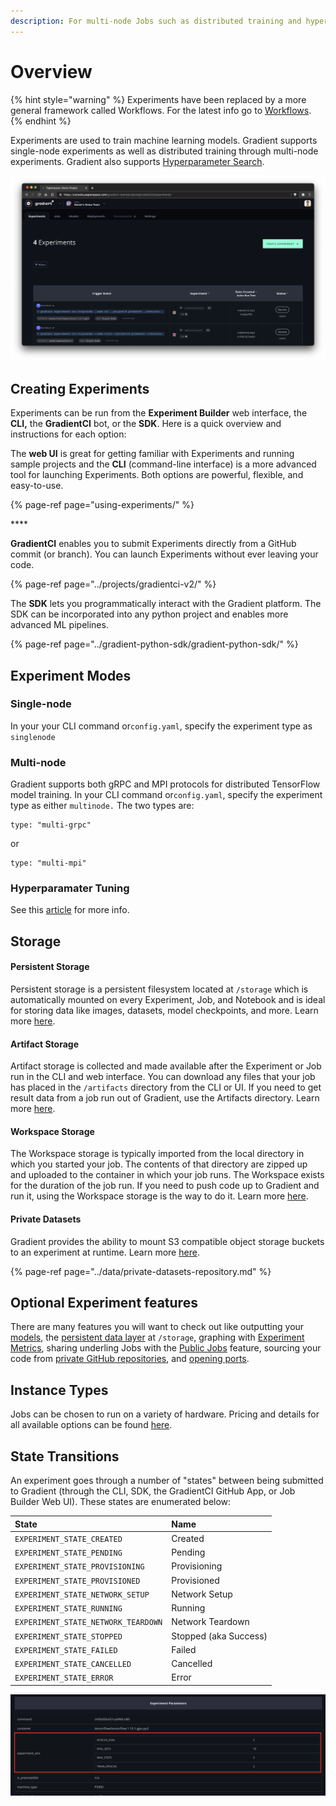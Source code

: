 ```yaml
---
description: For multi-node Jobs such as distributed training and hyperparameter tuning.
---
```


# Overview

{% hint style="warning" %}
Experiments have been replaced by a more general framework called Workflows. For the latest info go to [Workflows](https://docs.paperspace.com/gradient/explore-train-deploy/workflows).
{% endhint %}

Experiments are used to train machine learning models. Gradient supports single-node experiments as well as distributed training through multi-node experiments. Gradient also supports [Hyperparameter Search](using-experiments/hyperparameters.md).

![The Experiments view is available within each individual project](../.gitbook/assets/screen-shot-2021-01-18-at-9.50.00-pm.png)

## Creating Experiments

Experiments can be run from the **Experiment Builder** web interface, the **CLI,** the **GradientCI** bot, or the **SDK**. Here is a quick overview and instructions for each option:

The **web UI** is great for getting familiar with Experiments and running sample projects and the **CLI** \(command-line interface\) is a more advanced tool for launching Experiments. Both options are powerful, flexible, and easy-to-use.

{% page-ref page="using-experiments/" %}

\*\*\*\*

**GradientCI** enables you to submit Experiments directly from a GitHub commit \(or branch\). You can launch Experiments without ever leaving your code.

{% page-ref page="../projects/gradientci-v2/" %}

The **SDK** lets you programmatically interact with the Gradient platform. The SDK can be incorporated into any python project and enables more advanced ML pipelines.

{% page-ref page="../gradient-python-sdk/gradient-python-sdk/" %}

## Experiment Modes

### Single-node

In your your CLI command or`config.yaml`, specify the experiment type as `singlenode`

### Multi-node

Gradient supports both gRPC and MPI protocols for distributed TensorFlow model training. In your CLI command or`config.yaml`, specify the experiment type as either `multinode.` The two types are:

```text
type: "multi-grpc"
```

or

```text
type: "multi-mpi"
```

### Hyperparamater Tuning

See this [article](using-experiments/hyperparameters.md) for more info.

## Storage

#### Persistent Storage

Persistent storage is a persistent filesystem located at `/storage` which is automatically mounted on every Experiment, Job, and Notebook and is ideal for storing data like images, datasets, model checkpoints, and more. Learn more [here](../data/storage/#persistent-storage).

#### Artifact Storage

Artifact storage is collected and made available after the Experiment or Job run in the CLI and web interface. You can download any files that your job has placed in the `/artifacts` directory from the CLI or UI. If you need to get result data from a job run out of Gradient, use the Artifacts directory. Learn more [here](../data/storage/#artifact-storage).

#### Workspace Storage

The Workspace storage is typically imported from the local directory in which you started your job. The contents of that directory are zipped up and uploaded to the container in which your job runs. The Workspace exists for the duration of the job run. If you need to push code up to Gradient and run it, using the Workspace storage is the way to do it. Learn more [here](../data/storage/#workspace-storage).

#### Private Datasets

Gradient provides the ability to mount S3 compatible object storage buckets to an experiment at runtime. Learn more [here](../data/private-datasets-repository.md).

{% page-ref page="../data/private-datasets-repository.md" %}

## **Optional Experiment features**

There are many features you will want to check out like outputting your [models](../models/create-a-model/model-path.md), the [persistent data layer](../data/storage/#persistent-storage) at `/storage`, graphing with [Experiment Metrics](using-experiments/experiment-metrics/), sharing underling Jobs with the [Public Jobs](https://github.com/dkobran/Docs/blob/master/jobs/public-jobs.md) feature, sourcing your code from [private GitHub repositories](using-experiments/experiment-options.md), and [opening ports](using-experiments/ports.md).

## Instance Types

Jobs can be chosen to run on a variety of hardware. Pricing and details for all available options can be found [here](https://gradient.paperspace.com/instances).

## State Transitions

An experiment goes through a number of "states" between being submitted to Gradient \(through the CLI, SDK, the GradientCI GitHub App, or Job Builder Web UI\). These states are enumerated below:

| State | Name |
| :--- | :--- |
| `EXPERIMENT_STATE_CREATED` | Created |
| `EXPERIMENT_STATE_PENDING` | Pending |
| `EXPERIMENT_STATE_PROVISIONING` | Provisioning |
| `EXPERIMENT_STATE_PROVISIONED` | Provisioned |
| `EXPERIMENT_STATE_NETWORK_SETUP` | Network Setup |
| `EXPERIMENT_STATE_RUNNING` | Running |
| `EXPERIMENT_STATE_NETWORK_TEARDOWN` | Network Teardown |
| `EXPERIMENT_STATE_STOPPED` | Stopped \(aka Success\) |
| `EXPERIMENT_STATE_FAILED` | Failed |
| `EXPERIMENT_STATE_CANCELLED` | Cancelled |
| `EXPERIMENT_STATE_ERROR` | Error |

![](../.gitbook/assets/image%20%2859%29%20%282%29%20%281%29%20%281%29.png)

